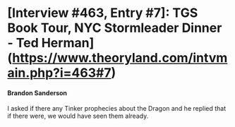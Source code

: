 # [Interview #463, Entry #7]: TGS Book Tour, NYC Stormleader Dinner - Ted Herman](https://www.theoryland.com/intvmain.php?i=463#7)

#### Brandon Sanderson

I asked if there any Tinker prophecies about the Dragon and he replied that if there were, we would have seen them already.

